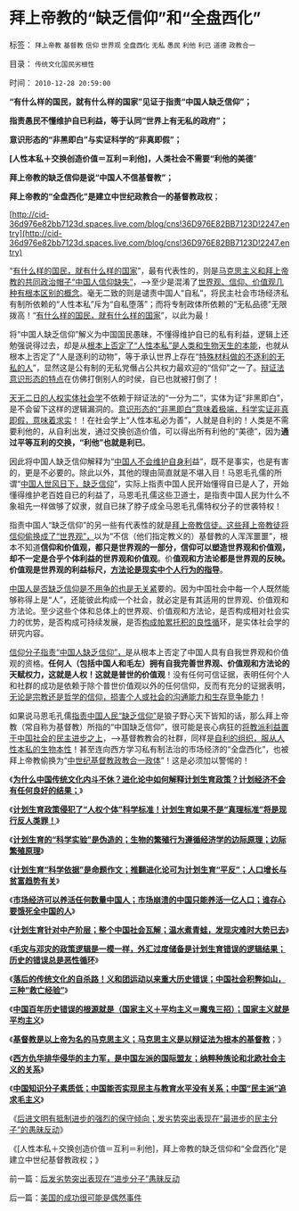 # 拜上帝教的“缺乏信仰”和“全盘西化”

标签： `拜上帝教` `基督教` `信仰` `世界观` `全盘西化` `无私` `愚民` `利他` `利已` `道德` `政教合一` 

目录： `传统文化国民劣根性`

时间： `2010-12-28 20:59:00`

**“有什么样的国民，就有什么样的国家”见证于指责“中国人缺乏信仰”；**

**指责愚民不懂维护自已利益，等于认同“世界上有无私的政府”；**

**意识形态的“非黑即白”与实证科学的“非真即假”；**

**[人性本私＋交换创造价值＝互利＝利他]，人类社会不需要“利他的美德**”

**拜上帝教的缺乏信仰是说“中国人不信基督教”；**

**拜上帝教的“全盘西化”是建立中世纪政教合一的基督教政权**；

[http://cid-36d976e82bb7123d.spaces.live.com/blog/cns!36D976E82BB7123D!2247.entry](http://cid-36d976e82bb7123d.spaces.live.com/blog/cns!36D976E82BB7123D!2247.entry)

“[有什么样的国民，就有什么样的国家](../../../2010/12/18/有什么样的国民，就有什么样的政府.md)”，最有代表性的，则是[马克思主义和拜上帝教的共同政治帽子“中国人信仰缺失”](../../../2010/10/14/人权利益和意识形态泾渭分明.md)，——>至少是混淆了[世界观、信仰、价值观几种有根本区别的概念](../../../2010/2/11/世界观方法论和意识行为的参考定义.md)。毫无二致的则是谴责中国人“自私”，将民主社会市场经济私有制所依赖的“人性本私”斥为“自私堕落”；而将专制政体所依赖的“无私品德”无限拨高！“[有什么样的国民，就有什么样的国家](../../../2010/3/3/《大义觉迷录》监督舆论.md)”，以此为最！

将“中国人缺乏信仰”解义为中国国民愚昧，不懂得维护自已的私有利益，逻辑上还勉强说得过去，却是从[根本上否定了“人性本私”是人类和生物天生的本能](../../../2009/4/21/人，性本私.md)，也就从根本上否定了“人是逐利的动物”，等于承认世界上存在“[特殊材料做的不逐利的无私的人](http://forum.book.sina.com.cn/viewthread.php?tid=2212891&page=1&authorid=1432593997)”，显然这是公有制的无私党僭占公共权力最欢迎的“信仰”之一了。[辩证法意识形态的特点](../../../2010/2/12/哲学是“岂有此理”的学问.md)在仿佛打倒别人的时侯，自已也就被打倒了！

[天无二日的人权实体社会学](../../../2010/6/11/“天无二日，法无二纲”单一断言规则.md)不依赖于辩证法的“一分为二”，实体为证“非黑即白”，是不会留下这样的逻辑漏洞的。[意识形态的“非黑即白”意味着极端，科学实证非真即假，意味着求实](../../../2010/10/20/意识形态的权威必定非黑即白;辩证法还能颠倒黑白；.md)！！在社会学上“人性本私必为善”，人就是自利的！人类是不需要利他的，从自利出发，通过交换创造价值，可以得出所有利他的“美德”，因为**通过平等互利的交换，“利他”也就是利已**。

因此将中国人缺乏信仰解释为“[中国人不会维护自身利](../../../2009/7/7/温总理教导我们：老百姓要争取自已的利益.md)益”，既不是事实，也是有害的，更是不必要的。除此以外，其他的理由简直就是不堪入目！马恩毛孔儒的所谓“[中国人世风日下，缺乏信仰](../../../2009/8/23/为什么“世风日下，人心不古”？.md)”，实际上指责中国人民开始懂得自已是人了，开始懂得维护老百姓自已的利益了，马恩毛孔儒这些卫道士，是指责中国人民为什么不象祖先一样做够了奴隶，就自已抹了脖子成全马恩毛孔儒特权分子的世袭特权！

指责中国人“缺乏信仰”的另一些有代表性的就是[拜上帝教信徒。这些拜上帝教徒将信仰偷换成了“世界观”，](http://hi.baidu.com/darthchn/blog/item/7b542e0be41edc1095ca6ba6.html)以为“不信（他们指定教义的）基督教的人浑浑噩噩”，根本不知道**信仰和价值观，都只是世界观的一部分，信仰可以塑造世界观和价值观，却不一定是合乎个体利益的世界观和价值观**。价**值观和方法论都是世界观的反映。价值观是世界观的利益标尺，[方法论是现实中个人行为的指导](../../../2010/10/22/什么是实体法学？什么是意识形态的正义法？.md)**。

[中国人是否缺乏信仰是不用争的也是无关紧](http://cid-36d976e82bb7123d.spaces.live.com/blog/cns!36D976E82BB7123D!1674.entry)要的。因为中国社会中每一个人既然能够称得上是“人”，还能彼此构成一个社会，就必定是有其适用的世界观、价值观和方法论。至少这些个体和总体上的世界观、价值观和方法论，是否构成相对社会实力的优势，是否构成可持续发展，是否[构成帕累托积的良性循](../../../2010/12/22/看见别人快乐他就很痛苦，和帕累托累进.md)环，是实体社会学的研究内容。

[信仰分子指责“中国人缺乏信仰”，](../../../2009/4/11/大学无书：中国信仰缺失是一个伪命题.md)是从根本上否定了中国人具有自我世界观和价值观的资格。**任何人（包括中国人和毛左）拥有自我完善世界观、价值观和方法论的天赋权力，这就是人权！这就是普世的价值观**！没有任何可信证据，表明任何个人和社群的成功是依赖于除个普世价值观以外的任何信仰，反而有充分的证据表明，[无论是宗教还是哲学的信仰，损害个人或社会的沟通能力和生存竞争能力](../../../2010/5/6/为什么“缺乏信仰”的社会总是生机勃勃？.md)！

如果说马恩毛孔儒[指责中国人民“缺乏信仰”](../../../2009/5/9/人性本私！马列信仰和唯心主义的关系.md)是狼子野心天下皆知的话，那么拜上帝教（常自称为基督教）所指的“中国缺乏信仰”，很可能是丧心病狂的[将教派利益置于中国社会的民主进步之上](../../../2009/6/14/西教信仰人士不应以传教为目的参与中国政治生活.md)，——>基督教教会的社群，同样是[自利的组织，服从人性本私的生物本性](http://darthvad.blog.sohu.com/161146952.html)！甚至连向西方学习私有制法治的市场经济的“全盘西化”，也被拜上帝教偷换为“[中世纪基督教政教合一政体](../../../2010/12/23/为什么基督教仇恨进化论？.md)”！这是必须加以警惕的！

《[**为什么中国传统文化内斗不休？进化论中如何解释计划生育政策？计划经济不会有任何良好的结果；**](../../../2010/12/24/为什么中国传统文化内斗不休？计划生育.md)》

《[**计划生育政策侵犯了“人权个体”科学标准！计划生育如果不是“真理标准”将是现行反人类罪！**](../../../2010/12/24/计划生育是计划经济的灾难；.md)》

《[**计划生育的“科学实验”是伪造的；生物的繁殖行为遵循经济学的边际原理；边际繁殖原理**](../../../2010/12/24/计划生育的“科学依据”是伪造的.md)》

《[**计划生育“科学依据”是命题作文；推翻进化论可为计划生育“平反”；人口增长与贫富趋势有关**](../../../2010/12/25/人口增长规律与贫富无关.md)》

《[**市场经济可以养活任何数量中国人；市场崩溃的中国只能养活一亿人口；谁存心要饿死全中国的人**](../../../2010/12/25/市场经济可以养活任何数量中国人.md)》

《[**计划生育针对中产阶层；整个中国社会瓦解；温水煮青蛙，发现灾难时大势已去**](../../../2010/12/25/计划生育正令整个中国社会瓦解.md)》

《[**毛灾与邓灾的政策逻辑是一模一样，外汇过度储备是计划生育错误的逻辑结果；历史的错误总是恶性循环**](http://blog.sina.com.cn/s/blog_5563a64d01017m1u.html)》

《[**落后的传统文化的自杀路！义和团运动以来重大历史错误；中国社会积弊如山，三种“救亡经验”**](../../../2010/12/26/义和团运动以来的重大错误.md)》

《[**中国百年历史错误的根源就是（国家主义＋平均主义＝魔鬼三招）；国家主义就是平均主义**](http://blog.sina.com.cn/s/blog_5563a64d01017m1w.html)》

《[**基督教是以上帝为名的马克思主义；马克思主义是以辩证法为根本的基督教**](../../../2010/12/27/路德新教是与马克思主义完全相反.md)；》

《[**西方仇华排华侵华的主力军，是中国左派的国际盟友；纳粹种族论和北欧社会主义的关系**](../../../2010/12/27/美国三次挽救了中国，三次挽救欧洲.md)》

《[**中国知识分子素质低；中国能否实现民主与教育水平没有关系；中国“民主派”追求毛主义**](../../../2010/12/27/文革“知识越多越反动”错在那里？.md)》

《[后进文明有抵制进步的强烈的保守倾向；发劣势突出表现在“最进步的民主分子”的愚昧反动](../../../2010/12/28/后发劣势突出表现在“进步分子”愚昧反动.md)》

《[人性本私＋交换创造价值＝互利＝利他]，拜上帝教的缺乏信仰和“全盘西化”是建立中世纪基督教政权；》



前一篇：[后发劣势突出表现在“进步分子”愚昧反动](../../../2010/12/28/后发劣势突出表现在“进步分子”愚昧反动.md)

后一篇：[美国的成功很可能是偶然事件](../../../2010/12/28/美国的成功很可能是偶然事件.md)